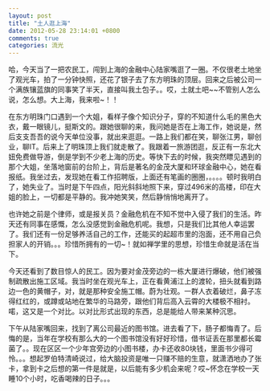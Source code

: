 ```yaml
---
layout: post
title: "土人逛上海"
date: 2012-05-28 23:14:01 +0800
comments: true
categories: 流光
---
```

<p></p><p><span>哈，今天当了一把农民工，闯到上海的金融中心陆家嘴逛了一圈。不仅很老土地坐了观光车，拍了一分钟快照，还花了银子去了东方明珠的顶层。回来之后被公司一个满族镶蓝旗的同事笑了半天，直接叫我土包子。。哎，土就土吧~~不管别人怎么说，怎么想。大上海，我来啦~！！</span><br></p><p></p><p></p><p>在东方明珠门口遇到一个大姐，看样子像个知识分子，穿的不知道什么毛的黑色大衣，戴一眼镜儿，挺斯文的。跟她很聊的来，我问她是否在上海工作，她说是，然后支支吾吾的说今天单位没事，就出来逛逛。一路上我们都在笑，聊张江男，聊创业，聊IT。后来上了明珠顶上我们就走散了。我跟着一旅游团逛，反正有一东北大妞免费做导游，倒是学到不少老上海的历史。等快下去的时候，我突然瞟见遇到的那个大姐，坐落地窗前的台阶上，背后是著名的金茂大厦和环球金融中心，她在看报纸。我坐过去，发现她在看工作招聘版，上面还有笔画的圈圈，。。。。顿时我明白了，她失业了。当时是下午四点，阳光斜斜地照下来，穿过496米的高楼，印在大姐的脸上，一切都是平静的。我冲她笑笑，然后静悄悄地离开了。</p><p>也许她之前是个律师，或是报关员？金融危机在不知不觉中入侵了我们的生活。昨天还有同事在感慨，怎么没感觉到金融危机呢。我想，只是我们比其他人幸运罢了。我们还有一份足够养活自己的工作，还能买的起超市里的泡面，还不用自己负担家人的开销。。。珍惜所拥有的一切~！就如禅学里的思想，珍惜生命就是活在当下。</p><p>今天还看到了数目惊人的民工。因为要对金茂旁边的一栋大厦进行爆破，他们被强制疏散出施工区域。我当时坐在观光车上，正在看黄浦江上的渡轮，扭头就看到路边一色的黄帽子，对，就是那种安全施工帽。蔚为壮观。一群人衣着破烂，鼻子冻得红红的，或蹲或站地在繁华的马路旁，跟他们背后高入云霄的大楼极不相衬。喏，这又是一个对比。以对比形式出现的东西，总是能给人带来某种沉思。</p><p>下午从陆家嘴回来，找到了离公司最近的图书馆。进去看了下，肠子都悔青了。后悔的是，当年在学校有那么大的一个图书馆没有好好珍惜，借书证丢在那里都长霉菌了。。现在区区一个少年宫旁边的小图书楼，办卡还收80块钱，里面书少得可怜。。。想起罗伯特清崎说过，给大脑投资是唯一只赚不赔的生意，就潇洒地办了张卡，拿到卡之后想的第一件是就是，以后能有多少机会来呢？哎~怀念在学校一天睡10个小时，吃香喝辣的日子。。。</p><p></p><p></p><p></p>

